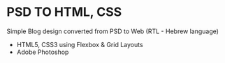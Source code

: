 # PSD TO HTML, CSS
Simple Blog design converted from PSD to <!-- Responsive --> Web (RTL - Hebrew language)
- HTML5, CSS3 using Flexbox & Grid Layouts
- Adobe Photoshop


